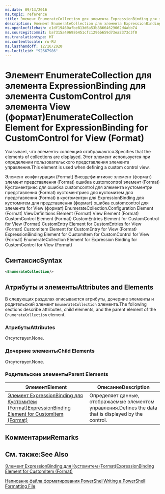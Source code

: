 ```yaml
---
ms.date: 09/13/2016
ms.topic: reference
title: Элемент EnumerateCollection для элемента ExpressionBinding для элемента CustomControl для элемента View (формат)
description: Элемент EnumerateCollection для элемента ExpressionBinding для элемента CustomControl для элемента View (формат)
ms.openlocfilehash: e1df19460afbe813d6a53b88664629662d4abb74
ms.sourcegitcommit: ba7315a496986451cfc1296b659d73ea2373d3f0
ms.translationtype: MT
ms.contentlocale: ru-RU
ms.lasthandoff: 12/10/2020
ms.locfileid: "92667986"
---
```

# <a name="enumeratecollection-element-for-expressionbinding-for-customcontrol-for-view-format"></a><span data-ttu-id="f20f6-103">Элемент EnumerateCollection для элемента ExpressionBinding для элемента CustomControl для элемента View (формат)</span><span class="sxs-lookup"><span data-stu-id="f20f6-103">EnumerateCollection Element for ExpressionBinding for CustomControl for View (Format)</span></span>

<span data-ttu-id="f20f6-104">Указывает, что элементы коллекций отображаются.</span><span class="sxs-lookup"><span data-stu-id="f20f6-104">Specifies that the elements of collections are displayed.</span></span> <span data-ttu-id="f20f6-105">Этот элемент используется при определении пользовательского представления элемента управления.</span><span class="sxs-lookup"><span data-stu-id="f20f6-105">This element is used when defining a custom control view.</span></span>

<span data-ttu-id="f20f6-106">Элемент конфигурации (Format) Виевдефинитионс элемент (формат) элемент представления (Format) ошибка customcontrol элемент (Format) Кустоментриес для ошибка customcontrol для элемента кустоментри представления (Format) кустоментриес для кустомитем для представления (Format) в кустоментри для ExpressionBinding для кустомитем для представления (формат) ошибка customcontrol для элемента for View (формат) EnumerateCollection.</span><span class="sxs-lookup"><span data-stu-id="f20f6-106">Configuration Element (Format) ViewDefinitions Element (Format) View Element (Format) CustomControl Element (Format) CustomEntries Element for CustomControl for View (Format) CustomEntry Element for CustomEntries for View (Format) CustomItem Element for CustomEntry for View (Format) ExpressionBinding Element for CustomItem for CustomControl for View (Format) EnumerateCollection Element for Expression Binding for CustomControl for View (Format)</span></span>

## <a name="syntax"></a><span data-ttu-id="f20f6-107">Синтаксис</span><span class="sxs-lookup"><span data-stu-id="f20f6-107">Syntax</span></span>

```xml
<EnumerateCollection/>
```

## <a name="attributes-and-elements"></a><span data-ttu-id="f20f6-108">Атрибуты и элементы</span><span class="sxs-lookup"><span data-stu-id="f20f6-108">Attributes and Elements</span></span>

<span data-ttu-id="f20f6-109">В следующих разделах описываются атрибуты, дочерние элементы и родительский элемент `EnumerateCollection` элемента.</span><span class="sxs-lookup"><span data-stu-id="f20f6-109">The following sections describe attributes, child elements, and the parent element of the `EnumerateCollection` element.</span></span>

### <a name="attributes"></a><span data-ttu-id="f20f6-110">Атрибуты</span><span class="sxs-lookup"><span data-stu-id="f20f6-110">Attributes</span></span>

<span data-ttu-id="f20f6-111">Отсутствует.</span><span class="sxs-lookup"><span data-stu-id="f20f6-111">None.</span></span>

### <a name="child-elements"></a><span data-ttu-id="f20f6-112">Дочерние элементы</span><span class="sxs-lookup"><span data-stu-id="f20f6-112">Child Elements</span></span>

<span data-ttu-id="f20f6-113">Отсутствует.</span><span class="sxs-lookup"><span data-stu-id="f20f6-113">None.</span></span>

### <a name="parent-elements"></a><span data-ttu-id="f20f6-114">Родительские элементы</span><span class="sxs-lookup"><span data-stu-id="f20f6-114">Parent Elements</span></span>

|<span data-ttu-id="f20f6-115">Элемент</span><span class="sxs-lookup"><span data-stu-id="f20f6-115">Element</span></span>|<span data-ttu-id="f20f6-116">Описание</span><span class="sxs-lookup"><span data-stu-id="f20f6-116">Description</span></span>|
|-------------|-----------------|
|[<span data-ttu-id="f20f6-117">Элемент ExpressionBinding для Кустомитем (Format)</span><span class="sxs-lookup"><span data-stu-id="f20f6-117">ExpressionBinding Element for CustomItem (Format)</span></span>](./expressionbinding-element-for-customitem-for-controls-for-configuration-format.md)|<span data-ttu-id="f20f6-118">Определяет данные, отображаемые элементом управления.</span><span class="sxs-lookup"><span data-stu-id="f20f6-118">Defines the data that is displayed by the control.</span></span>|

## <a name="remarks"></a><span data-ttu-id="f20f6-119">Комментарии</span><span class="sxs-lookup"><span data-stu-id="f20f6-119">Remarks</span></span>

## <a name="see-also"></a><span data-ttu-id="f20f6-120">См. также:</span><span class="sxs-lookup"><span data-stu-id="f20f6-120">See Also</span></span>

[<span data-ttu-id="f20f6-121">Элемент ExpressionBinding для Кустомитем (Format)</span><span class="sxs-lookup"><span data-stu-id="f20f6-121">ExpressionBinding Element for CustomItem (Format)</span></span>](./expressionbinding-element-for-customitem-for-controls-for-configuration-format.md)

[<span data-ttu-id="f20f6-122">Написание файла форматирования PowerShell</span><span class="sxs-lookup"><span data-stu-id="f20f6-122">Writing a PowerShell Formatting File</span></span>](./writing-a-powershell-formatting-file.md)
